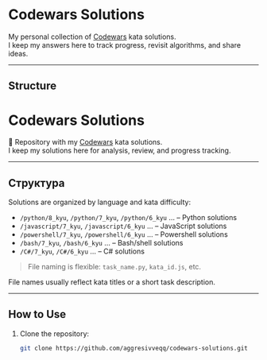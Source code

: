 # Codewars Solutions
My personal collection of [Codewars](https://www.codewars.com) kata solutions.  
I keep my answers here to track progress, revisit algorithms, and share ideas.

---

## Structure

# Codewars Solutions

📂 Repository with my [Codewars](https://www.codewars.com) kata solutions.  
I keep my solutions here for analysis, review, and progress tracking.

---

## Структура

Solutions are organized by language and kata difficulty:

- `/python/8_kyu`, `/python/7_kyu`, `/python/6_kyu` … – Python solutions  
- `/javascript/7_kyu`, `/javascript/6_kyu` … – JavaScript solutions  
- `/powershell/7_kyu`, `/powershell/6_kyu` … – Powershell solutions  
- `/bash/7_kyu`, `/bash/6_kyu` … – Bash/shell solutions  
- `/С#/7_kyu`, `/C#/6_kyu` … – C# solutions  

> File naming is flexible: `task_name.py`, `kata_id.js`, etc.

File names usually reflect kata titles or a short task description.

---

## How to Use

1. Clone the repository:
   ```bash
   git clone https://github.com/aggresivveqq/codewars-solutions.git
  

